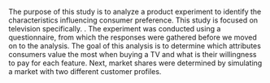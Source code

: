 The purpose of this study is to analyze a product experiment to identify the characteristics influencing consumer preference. This study is focused on television specifically. . The experiment was conducted using a questionnaire, from which the responses were gathered before we moved on to the analysis. The goal of this analysis is to determine which attributes consumers value the most when buying a TV and what is their willingness to pay for each feature. Next, market shares were determined by simulating a market with two different customer profiles.
